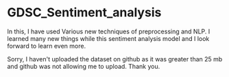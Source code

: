 # GDSC_Sentiment_analysis

In this, I have used Various new techniques of preprocessing and NLP. I learned many new things while this sentiment analysis model and I look forward to learn even more.

Sorry, I haven't uploaded the dataset on github as it was greater than 25 mb and github was not allowing me to upload.
Thank you.
